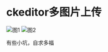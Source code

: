 # ckeditor多图片上传

![图1](https://cjgl.github.io/ckeditor/1.png)
![图2](https://cjgl.github.io/ckeditor/2.png)

有些小坑，自求多福
